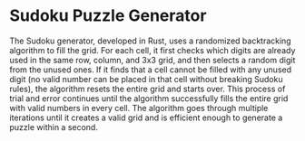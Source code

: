 # Sudoku Puzzle Generator

The Sudoku generator, developed in Rust, uses a randomized backtracking algorithm to fill the grid. For each cell, it first checks which digits are already used in the same row, column, and 3x3 grid, and then selects a random digit from the unused ones. If it finds that a cell cannot be filled with any unused digit (no valid number can be placed in that cell without breaking Sudoku rules), the algorithm resets the entire grid and starts over. This process of trial and error continues until the algorithm successfully fills the entire grid with valid numbers in every cell. The algorithm goes through multiple iterations until it creates a valid grid and is efficient enough to generate a puzzle within a second.
